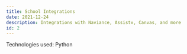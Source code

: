 ```yaml
---
title: School Integrations
date: 2021-12-24
description: Integrations with Naviance, Assistx, Canvas, and more
id: 2
---
```

Technologies used: Python